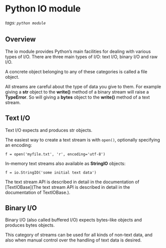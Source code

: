# Python IO module
###### tags: `python module`

## Overview
The io module provides Python’s main facilities for dealing with various types of I/O. There are three main types of I/O: text I/O, binary I/O and raw I/O.

A concrete object belonging to any of these categories is called a file object.

All streams are careful about the type of data you give to them. For example giving a **str** object to the **write()** method of a binary stream will raise a **TypeError**. So will giving a **bytes** object to the **write()** method of a text stream.

## Text I/O
Text I/O expects and produces str objects.

The easiest way to create a text stream is with `open()`, optionally specifying an encoding:
```python=
f = open('myfile.txt', 'r', encoding='utf-8')
```

In-memory text streams also available as **StringIO** objects:
```python=
f = io.StringIO('some initial text data')
```

The text stream API is described in detail in the documentation of [TextIOBase](The text stream API is described in detail in the documentation of TextIOBase.).

## Binary I/O
Binary I/O (also called buffered I/O) expects bytes-like objects and produces bytes objects.

This category of streams can be used for all kinds of non-text data, and also when manual control over the handling of text data is desired.
